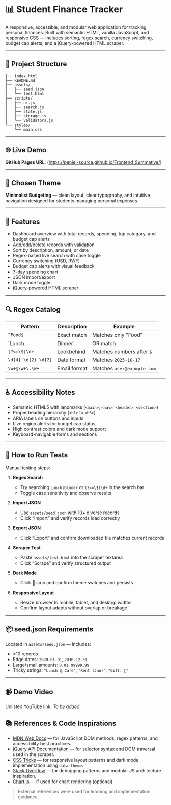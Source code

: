 # 📊 Student Finance Tracker

A responsive, accessible, and modular web application for tracking personal finances. Built with semantic HTML, vanilla JavaScript, and responsive CSS — includes sorting, regex search, currency switching, budget cap alerts, and a jQuery-powered HTML scraper.

---

## 📁 Project Structure

```
├── index.html
├── README.md
├── assets/
│   ├── seed.json
│   └── test.html
├── scripts/
│   ├── ui.js
│   ├── search.js
│   ├── state.js
│   ├── storage.js
│   └── validators.js
└── styles/
    └── main.css
```

---

## 🌐 Live Demo

**GitHub Pages URL**: (https://peniel-source.github.io/Frontend_Summative/) 

---

## 🎨 Chosen Theme

**Minimalist Budgeting** — clean layout, clear typography, and intuitive navigation designed for students managing personal expenses.

---

## 🚀 Features

- Dashboard overview with total records, spending, top category, and budget cap alerts
- Add/edit/delete records with validation
- Sort by description, amount, or date
- Regex-based live search with case toggle
- Currency switching (USD, RWF)
- Budget cap alerts with visual feedback
- 7-day spending chart
- JSON import/export
- Dark mode toggle
- jQuery-powered HTML scraper

---

## 🔍 Regex Catalog

| Pattern | Description | Example |
|--------|-------------|---------|
| `^Food$` | Exact match | Matches only "Food" |
| `Lunch|Dinner` | OR match | Matches "Lunch" or "Dinner" |
| `(?<=\$)\d+` | Lookbehind | Matches numbers after `$` |
| `\d{4}-\d{2}-\d{2}` | Date format | Matches `2025-10-17` |
| `\w+@\w+\.\w+` | Email format | Matches `user@example.com` |

---

## ♿ Accessibility Notes

- Semantic HTML5 with landmarks (`<main>`, `<nav>`, `<header>`, `<section>`)
- Proper heading hierarchy (`<h1>` to `<h3>`)
- ARIA labels on buttons and inputs
- Live region alerts for budget cap status
- High contrast colors and dark mode support
- Keyboard-navigable forms and sections

---

## 🧪 How to Run Tests

Manual testing steps:

1. **Regex Search**  
   - Try searching `Lunch|Dinner` or `(?<=\$)\d+` in the search bar  
   - Toggle case sensitivity and observe results

2. **Import JSON**  
   - Use `assets/seed.json` with 10+ diverse records  
   - Click “Import” and verify records load correctly

3. **Export JSON**  
   - Click “Export” and confirm downloaded file matches current records

4. **Scraper Test**  
   - Paste `assets/test.html` into the scraper textarea  
   - Click “Scrape” and verify structured output

5. **Dark Mode**  
   - Click 🌙 icon and confirm theme switches and persists

6. **Responsive Layout**  
   - Resize browser to mobile, tablet, and desktop widths  
   - Confirm layout adapts without overlap or breakage

---

## 📦 seed.json Requirements

Located in `assets/seed.json` — includes:

- ≥10 records
- Edge dates: `2020-01-01`, `2030-12-31`
- Large/small amounts: `0.01`, `99999.99`
- Tricky strings: `"Lunch @ Café"`, `"Rent (Jan)"`, `"Gift: 🎁"`

---
## 📹 Demo Video

Unlisted YouTube link: _To be added_


## 📚 References & Code Inspirations

- [MDN Web Docs](https://developer.mozilla.org/) — for JavaScript DOM methods, regex patterns, and accessibility best practices.
- [jQuery API Documentation](https://api.jquery.com/) — for selector syntax and DOM traversal used in the scraper.
- [CSS Tricks](https://css-tricks.com/) — for responsive layout patterns and dark mode implementation using `data-theme`.
- [Stack Overflow](https://stackoverflow.com/) — for debugging patterns and modular JS architecture inspiration.
- [Chart.js](https://www.chartjs.org/) — if used for chart rendering (optional).

> External references were used for learning and implementation guidance.


